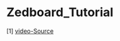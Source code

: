 # Zedboard_Tutorial

[1] [video-Source](https://www.youtube.com/playlist?list=PLXHMvqUANAFOviU0J8HSp0E91lLJInzX1)